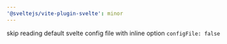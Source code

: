 ```yaml
---
'@sveltejs/vite-plugin-svelte': minor
---
```


skip reading default svelte config file with inline option `configFile: false`
